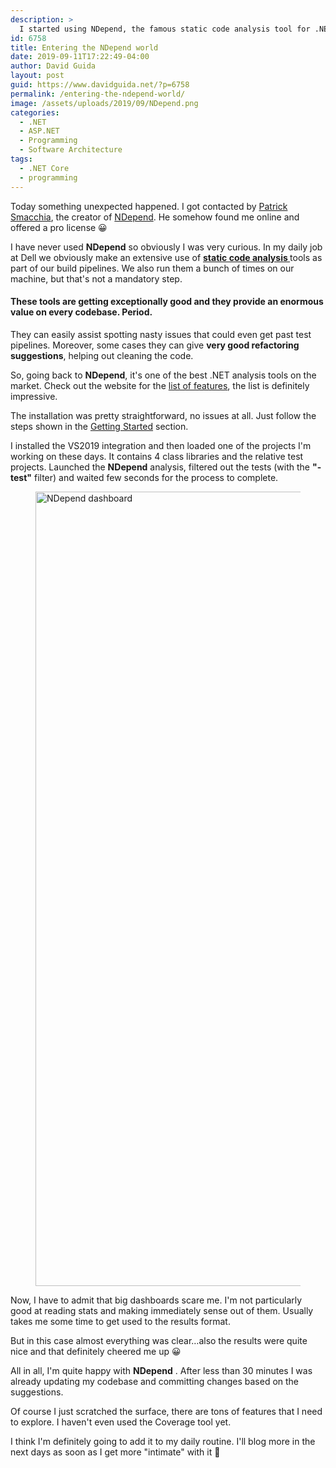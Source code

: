 ```yaml
---
description: >
  I started using NDepend, the famous static code analysis tool for .NET after its creator, Patrick Smacchia, contacted me and offered a pro license.
id: 6758
title: Entering the NDepend world
date: 2019-09-11T17:22:49-04:00
author: David Guida
layout: post
guid: https://www.davidguida.net/?p=6758
permalink: /entering-the-ndepend-world/
image: /assets/uploads/2019/09/NDepend.png
categories:
  - .NET
  - ASP.NET
  - Programming
  - Software Architecture
tags:
  - .NET Core
  - programming
---
```

Today something unexpected happened. I got contacted by <a rel="noreferrer noopener" aria-label="Patrick Smacchia (opens in a new tab)" href="https://www.linkedin.com/in/patrick-smacchia-b0123110/" target="_blank">Patrick Smacchia</a>, the creator of <a href="https://www.ndepend.com/" target="_blank" rel="noreferrer noopener" aria-label=" (opens in a new tab)">NDepend</a>. He somehow found me online and offered a pro license 😀

I have never used **NDepend** so obviously I was very curious. In my daily job at Dell we obviously make an extensive use of <a rel="noreferrer noopener" aria-label="static code analysis  (opens in a new tab)" href="https://en.wikipedia.org/wiki/Static_program_analysis" target="_blank"><strong>static code analysis </strong></a>tools as part of our build pipelines. We also run them a bunch of times on our machine, but that's not a mandatory step.

#### These tools are getting exceptionally good and they provide an enormous value on every codebase. Period. 

They can easily assist spotting nasty issues that could even get past test pipelines. Moreover, some cases they can give **very good refactoring suggestions**, helping out cleaning the code.

So, going back to **NDepend**, it's one of the best .NET analysis tools on the market. Check out the website for the <a href="https://www.ndepend.com/features/" target="_blank" rel="noreferrer noopener" aria-label="list of features (opens in a new tab)">list of features</a>, the list is definitely impressive. 

The installation was pretty straightforward, no issues at all. Just follow the steps shown in the <a rel="noreferrer noopener" aria-label=" Getting Started (opens in a new tab)" href="https://www.ndepend.com/docs/getting-started-with-ndepend" target="_blank">Getting Started</a> section.

I installed the VS2019 integration and then loaded one of the projects I'm working on these days. It contains 4 class libraries and the relative test projects. Launched the **NDepend** analysis, filtered out the tests (with the **"-test"** filter) and waited few seconds for the process to complete.<figure class="wp-block-image">

<a href="https://www.davidguida.net/?attachment_id=6760" target="_blank" rel="noreferrer noopener"><img loading="lazy" width="2226" height="1271" src="/assets/uploads/2019/09/NDepend_analysis_dashboard-1.jpg?fit=788%2C450&ssl=1" alt="NDepend dashboard" class="wp-image-6760" srcset="/assets/uploads/2019/09/NDepend_analysis_dashboard-1.jpg?w=2226&ssl=1 2226w, /assets/uploads/2019/09/NDepend_analysis_dashboard-1.jpg?resize=300%2C171&ssl=1 300w, /assets/uploads/2019/09/NDepend_analysis_dashboard-1.jpg?resize=768%2C439&ssl=1 768w, /assets/uploads/2019/09/NDepend_analysis_dashboard-1.jpg?resize=1024%2C585&ssl=1 1024w, /assets/uploads/2019/09/NDepend_analysis_dashboard-1.jpg?resize=788%2C450&ssl=1 788w, /assets/uploads/2019/09/NDepend_analysis_dashboard-1.jpg?w=1576&ssl=1 1576w" sizes="(max-width: 788px) 100vw, 788px" /></a></figure> 

Now, I have to admit that big dashboards scare me. I'm not particularly good at reading stats and making immediately sense out of them. Usually takes me some time to get used to the results format. 

But in this case almost everything was clear…also the results were quite nice and that definitely cheered me up 😀

All in all, I'm quite happy with **NDepend** . After less than 30 minutes I was already updating my codebase and committing changes based on the suggestions.

Of course I just scratched the surface, there are tons of features that I need to explore. I haven't even used the Coverage tool yet.

I think I'm definitely going to add it to my daily routine. I'll blog more in the next days as soon as I get more "intimate" with it 🙂

<div class="post-details-footer-widgets">
</div>